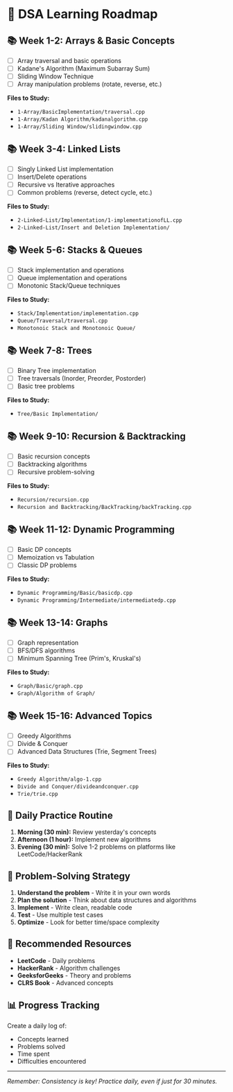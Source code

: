 # 🚀 DSA Learning Roadmap

## 📚 **Week 1-2: Arrays & Basic Concepts**
- [ ] Array traversal and basic operations
- [ ] Kadane's Algorithm (Maximum Subarray Sum)
- [ ] Sliding Window Technique
- [ ] Array manipulation problems (rotate, reverse, etc.)

**Files to Study:**
- `1-Array/BasicImplementation/traversal.cpp`
- `1-Array/Kadan Algorithm/kadanalgorithm.cpp`
- `1-Array/Sliding Window/slidingwindow.cpp`

## 📚 **Week 3-4: Linked Lists**
- [ ] Singly Linked List implementation
- [ ] Insert/Delete operations
- [ ] Recursive vs Iterative approaches
- [ ] Common problems (reverse, detect cycle, etc.)

**Files to Study:**
- `2-Linked-List/Implementation/1-implementationofLL.cpp`
- `2-Linked-List/Insert and Deletion Implementation/`

## 📚 **Week 5-6: Stacks & Queues**
- [ ] Stack implementation and operations
- [ ] Queue implementation and operations
- [ ] Monotonic Stack/Queue techniques

**Files to Study:**
- `Stack/Implementation/implementation.cpp`
- `Queue/Traversal/traversal.cpp`
- `Monotonoic Stack and Monotonoic Queue/`

## 📚 **Week 7-8: Trees**
- [ ] Binary Tree implementation
- [ ] Tree traversals (Inorder, Preorder, Postorder)
- [ ] Basic tree problems

**Files to Study:**
- `Tree/Basic Implementation/`

## 📚 **Week 9-10: Recursion & Backtracking**
- [ ] Basic recursion concepts
- [ ] Backtracking algorithms
- [ ] Recursive problem-solving

**Files to Study:**
- `Recursion/recursion.cpp`
- `Recursion and Backtracking/BackTracking/backTracking.cpp`

## 📚 **Week 11-12: Dynamic Programming**
- [ ] Basic DP concepts
- [ ] Memoization vs Tabulation
- [ ] Classic DP problems

**Files to Study:**
- `Dynamic Programming/Basic/basicdp.cpp`
- `Dynamic Programming/Intermediate/intermediatedp.cpp`

## 📚 **Week 13-14: Graphs**
- [ ] Graph representation
- [ ] BFS/DFS algorithms
- [ ] Minimum Spanning Tree (Prim's, Kruskal's)

**Files to Study:**
- `Graph/Basic/graph.cpp`
- `Graph/Algorithm of Graph/`

## 📚 **Week 15-16: Advanced Topics**
- [ ] Greedy Algorithms
- [ ] Divide & Conquer
- [ ] Advanced Data Structures (Trie, Segment Trees)

**Files to Study:**
- `Greedy Algorithm/algo-1.cpp`
- `Divide and Conquer/divideandconquer.cpp`
- `Trie/trie.cpp`

## 🎯 **Daily Practice Routine**
1. **Morning (30 min):** Review yesterday's concepts
2. **Afternoon (1 hour):** Implement new algorithms
3. **Evening (30 min):** Solve 1-2 problems on platforms like LeetCode/HackerRank

## 📝 **Problem-Solving Strategy**
1. **Understand the problem** - Write it in your own words
2. **Plan the solution** - Think about data structures and algorithms
3. **Implement** - Write clean, readable code
4. **Test** - Use multiple test cases
5. **Optimize** - Look for better time/space complexity

## 🔗 **Recommended Resources**
- **LeetCode** - Daily problems
- **HackerRank** - Algorithm challenges
- **GeeksforGeeks** - Theory and problems
- **CLRS Book** - Advanced concepts

## 📊 **Progress Tracking**
Create a daily log of:
- Concepts learned
- Problems solved
- Time spent
- Difficulties encountered

---
*Remember: Consistency is key! Practice daily, even if just for 30 minutes.*
